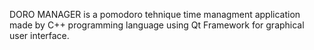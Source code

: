 DORO MANAGER is a pomodoro tehnique time managment application made by C++ programming language using Qt Framework for graphical user interface.

